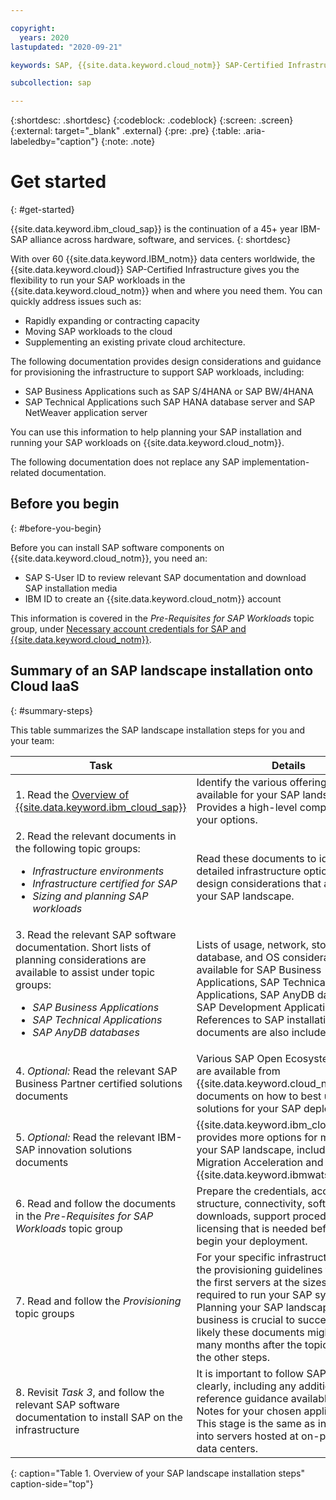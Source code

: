 ```yaml
---

copyright:
  years: 2020
lastupdated: "2020-09-21"

keywords: SAP, {{site.data.keyword.cloud_notm}} SAP-Certified Infrastructure, {{site.data.keyword.ibm_cloud_sap}}, SAP Workloads

subcollection: sap

---
```


{:shortdesc: .shortdesc}
{:codeblock: .codeblock}
{:screen: .screen}
{:external: target="_blank" .external}
{:pre: .pre}
{:table: .aria-labeledby="caption"}
{:note: .note}

# Get started
{: #get-started}

{{site.data.keyword.ibm_cloud_sap}} is the continuation of a 45+ year IBM-SAP alliance across hardware, software, and services.
{: shortdesc}

With over 60 {{site.data.keyword.IBM_notm}} data centers worldwide, the {{site.data.keyword.cloud}} SAP-Certified Infrastructure gives you the flexibility to run your SAP workloads in the {{site.data.keyword.cloud_notm}} when and where you need them. You can quickly address issues such as:

* Rapidly expanding or contracting capacity
* Moving SAP workloads to the cloud 
* Supplementing an existing private cloud architecture.

The following documentation provides design considerations and guidance for provisioning the infrastructure to support SAP workloads, including: 

* SAP Business Applications such as SAP S/4HANA or SAP BW/4HANA 
* SAP Technical Applications such SAP HANA database server and SAP NetWeaver application server

You can use this information to help planning your SAP installation and running your SAP workloads on {{site.data.keyword.cloud_notm}}.

The following documentation does not replace any SAP implementation-related documentation.

## Before you begin
{: #before-you-begin}

Before you can install SAP software components on {{site.data.keyword.cloud_notm}}, you need an:
* SAP S-User ID to review relevant SAP documentation and download SAP installation media
* IBM ID to create an {{site.data.keyword.cloud_notm}} account

This information is covered in the *Pre-Requisites for SAP Workloads* topic group, under [Necessary account credentials for SAP and {{site.data.keyword.cloud_notm}}](/docs/sap?topic=sap-necessary-credentials).


## Summary of an SAP landscape installation onto Cloud IaaS
{: #summary-steps}

This table summarizes the SAP landscape installation steps for you and your team:

**Task**|**Details**
-----|-----
1. Read the [Overview of {{site.data.keyword.ibm_cloud_sap}}](/docs/sap?topic=sap-overview)|Identify the various offerings that are available for your SAP landscape. Provides a high-level comparison of your options.
2. Read the relevant documents in the following topic groups: <em><ul><li>Infrastructure environments</li><li>Infrastructure certified for SAP</li><li>Sizing and planning SAP workloads</li></ul></em>|Read these documents to identify the detailed infrastructure options and design considerations that apply to your SAP landscape.
3. Read the relevant SAP software documentation. Short lists of planning considerations are available to assist under topic groups:<em><ul><li>SAP Business Applications</li><li>SAP Technical Applications</li><li>SAP AnyDB databases</li></ul></em>|Lists of usage, network, storage, database, and OS considerations are available for SAP Business Applications, SAP Technical Applications, SAP AnyDB databases, SAP Development Applications. References to SAP installation documents are also included.
4. _Optional:_ Read the relevant SAP Business Partner certified solutions documents|Various SAP Open Ecosystem Partners are available from {{site.data.keyword.cloud_notm}}, with documents on how to best use these solutions for your SAP deployment.
5. _Optional:_ Read the relevant IBM-SAP innovation solutions documents|{{site.data.keyword.ibm_cloud_sap}} provides more options for maximizing your SAP landscape, including Cloud Migration Acceleration and {{site.data.keyword.ibmwatson_notm}}.
6. Read and follow the documents in the *Pre-Requisites for SAP Workloads* topic group|Prepare the credentials, account structure, connectivity, software downloads, support procedures, and licensing that is needed before you begin your deployment.
7. Read and follow the *Provisioning* topic groups|For your specific infrastructure, follow the provisioning guidelines to set up the first servers at the sizes that are required to run your SAP systems. Planning your SAP landscape with the business is crucial to success. It is likely these documents might be read many months after the topics listed in the other steps.
8. Revisit *Task 3*, and follow the relevant SAP software documentation to install SAP on the infrastructure|It is important to follow SAP guidance clearly, including any additional reference guidance available on SAP Notes for your chosen applications. This stage is the same as installations into servers hosted at on-premises data centers.
{: caption="Table 1. Overview of your SAP landscape installation steps" caption-side="top"}
